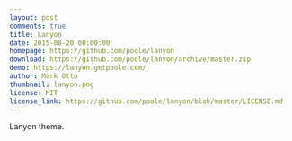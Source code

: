 ```yaml
---
layout: post
comments: true
title: Lanyon
date: 2015-08-20 00:00:00
homepage: https://github.com/poole/lanyon
download: https://github.com/poole/lanyon/archive/master.zip
demo: https://lanyon.getpoole.com/
author: Mark Otto
thumbnail: lanyon.png
license: MIT
license_link: https://github.com/poole/lanyon/blob/master/LICENSE.md
---
```


Lanyon theme.
